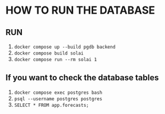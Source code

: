 # HOW TO RUN THE DATABASE

## RUN
1. `docker compose up --build pgdb backend`
2. `docker compose build solai`
3. `docker compose run --rm solai 1`

## If you want to check the database tables
1. `docker compose exec postgres bash`
2. `psql --username postgres postgres`
3. `SELECT * FROM app.forecasts;`
